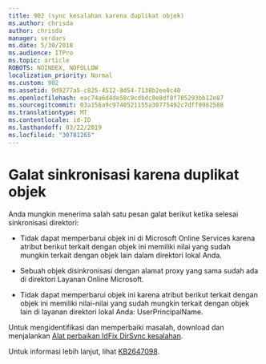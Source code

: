 ```yaml
---
title: 902 (sync kesalahan karena duplikat objek)
ms.author: chrisda
author: chrisda
manager: serdars
ms.date: 5/30/2018
ms.audience: ITPro
ms.topic: article
ROBOTS: NOINDEX, NOFOLLOW
localization_priority: Normal
ms.custom: 902
ms.assetid: 9d9277a5-c825-4512-8d54-7138b2ee0c40
ms.openlocfilehash: eac74a6d4de58c9cdbdc8e8df8f705293bb12e87
ms.sourcegitcommit: 03a156a9c9740521155a30775492c7dff0982588
ms.translationtype: MT
ms.contentlocale: id-ID
ms.lasthandoff: 03/22/2019
ms.locfileid: "30781265"
---
```

# <a name="sync-errors-due-to-duplicate-objects"></a>Galat sinkronisasi karena duplikat objek

Anda mungkin menerima salah satu pesan galat berikut ketika selesai sinkronisasi direktori:
  
- Tidak dapat memperbarui objek ini di Microsoft Online Services karena atribut berikut terkait dengan objek ini memiliki nilai yang sudah mungkin terkait dengan objek lain dalam direktori lokal Anda.
    
- Sebuah objek disinkronisasi dengan alamat proxy yang sama sudah ada di direktori Layanan Online Microsoft.
    
- Tidak dapat memperbarui objek ini karena atribut berikut terkait dengan objek ini memiliki nilai-nilai yang sudah mungkin terkait dengan objek lain di layanan direktori lokal Anda: UserPrincipalName.
    
Untuk mengidentifikasi dan memperbaiki masalah, download dan menjalankan [Alat perbaikan IdFix DirSync kesalahan](https://www.microsoft.com/download/details.aspx?id=36832).
  
Untuk informasi lebih lanjut, lihat [KB2647098](https://support.microsoft.com/help/2647098/duplicate-or-invalid-attributes-prevent-directory-synchronization-in-o).
  

